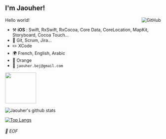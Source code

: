 ## I'm Jaouher!

<a href="https://github.com/jaouherbejaoui"><img align="right" alt="GitHub" src="https://img.shields.io/badge/dynamic/json?logo=github&label=GitHub+Followers&labelColor=282c34&color=181717&query=%24.data.totalSubs&url=https%3A%2F%2Fapi.spencerwoo.com%2Fsubstats%2F%3Fsource%3Dgithub%26queryKey%3DChungZH&longCache=true"/></a>

Hello world!

- :hammer_and_pick: <b>iOS</b> : Swift, RxSwift, RxCocoa, Core Data, CoreLocation, MapKit, Storyboard, Cocoa Touch...
- :triangular_ruler: Git, Scrum, Jira...
- :pencil2: XCode
- :earth_africa: French, English, Arabic
- :office: Orange
- :email: `jaouher.bej@gmail.com`
<a href="https://www.linkedin.com/in/jaouher-bejaoui/"> 
  <img src="https://cdn.pixabay.com/photo/2017/02/08/08/39/linkedin-2048132_960_720.png" height=100 widht=700/> 
</a>


![Jaouher's github stats](https://github-readme-stats.vercel.app/api?username=jaouherbejaoui&hide=stars&theme=graywhite&show_icons=true)

[![Top Langs](https://github-readme-stats.vercel.app/api/top-langs/?username=jaouherbejaoui&exclude_repo=Formation-ContentProvider)](https://github.com/jaouherbejaoui)
###### 💾 EOF

